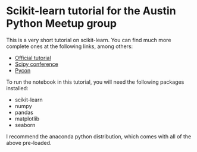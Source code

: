 # Scikit-learn tutorial for the Austin Python Meetup group

This is a very short tutorial on scikit-learn. You can find much more complete ones at the following links, among others:

- [Official tutorial](http://scikit-learn.org/stable/tutorial/basic/tutorial.html)
- [Scipy conference](https://github.com/amueller/scipy-2016-sklearn)
- [Pycon](https://github.com/jakevdp/sklearn_tutorial)

To run the notebook in this tutorial, you will need the following packages installed:

- scikit-learn
- numpy
- pandas
- matplotlib
- seaborn

I recommend the anaconda python distribution, which comes with all of the above pre-loaded.
